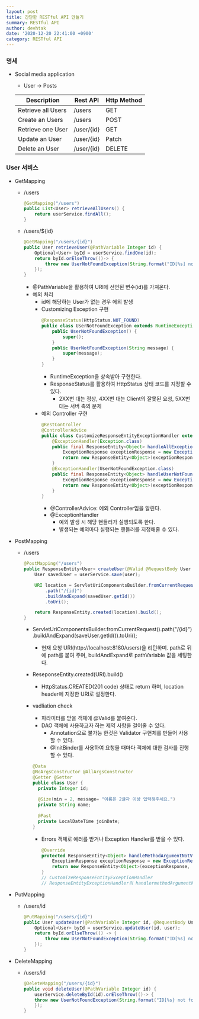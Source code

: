 ```yaml
---
layout: post
title: 간단한 RESTful API 만들기
summary: RESTful API
author: devhtak
date: '2020-12-20 22:41:00 +0900'
category: RESTful API
---
```


### 명세

- Social media application
  - User -> Posts
  
  |Description|Rest API|Http Method|
  |------|---|---|
  |Retrieve all Users|/users|GET|
  |Create an Users|/users|POST|
  |Retrieve one User|/user/{id}|GET|
  |Update an User|/user/{id}|Patch|
  |Delete an User|/user/{id}|DELETE|

### User 서비스

- GetMapping
  - /users
    ```java
    @GetMapping("/users")
    public List<User> retrieveAllUsers() {
        return userService.findAll();
    }
    ```
    
  - /users/${id}
    ```java
    @GetMapping("/users/{id}")
    public User retrieveUser(@PathVariable Integer id) {
        Optional<User> byId = userService.findOne(id);		
        return byId.orElseThrow(()-> {
            throw new UserNotFoundException(String.format("ID[%s] not found", id));			
        }); 
    }
    ```
    - @PathVariable을 활용하여 URI에 선언된 변수(id)를 가져온다.
    - 예외 처리
      - id에 해당하는 User가 없는 경우 에외 발생
      - Customizing Exception 구현
        ```java
        @ResponseStatus(HttpStatus.NOT_FOUND)
        public class UserNotFoundException extends RuntimeException{
            public UserNotFoundException() {
                super();
            }
            public UserNotFoundException(String message) {
                super(message);
            }
        }
        ```
        - RuntimeException을 상속받아 구현한다.
        - ResponseStatus를 활용하여 HttpStatus 상태 코드를 지정할 수 있다.
          - 2XX번 대는 정상, 4XX번 대는 Client의 잘못된 요청, 5XX번 대는 서버 측의 문제
      - 예외 Controller 구현
        ```java
        @RestController
        @ControllerAdvice
        public class CustomizeResponseEntityExceptionHandler extends ResponseEntityExceptionHandler{
            @ExceptionHandler(Exception.class)
            public final ResponseEntity<Object> handleAllException(Exception ex, WebRequest request) {
                ExceptionResponse exceptionResponse = new ExceptionResponse(LocalDateTime.now(), ex.getMessage(), request.getDescription(false));
                return new ResponseEntity<Object>(exceptionResponse, HttpStatus.INTERNAL_SERVER_ERROR);
            }
            @ExceptionHandler(UserNotFoundException.class)
            public final ResponseEntity<Object> handleUserNotFoundException(Exception ex, WebRequest request) {
                ExceptionResponse exceptionResponse = new ExceptionResponse(LocalDateTime.now(), ex.getMessage(), request.getDescription(false));
                return new ResponseEntity<Object>(exceptionResponse, HttpStatus.NOT_FOUND);
            }
        }
        ```
        - @ControllerAdvice: 예외 Controller임을 알린다.
        - @ExceptionHandler
          - 예외 발생 시 해당 핸들러가 실행되도록 한다.
          - 발생되는 예외마다 실행되는 핸들러를 지정해줄 수 있다.
          
- PostMapping
  - /users
  
    ```java
    @PostMapping("/users")
    public ResponseEntity<User> createUser(@Valid @RequestBody User user) {
        User savedUser = userService.save(user);

        URI location = ServletUriComponentsBuilder.fromCurrentRequest()
            .path("/{id}")
            .buildAndExpand(savedUser.getId())
            .toUri();

        return ResponseEntity.created(location).build();
    }
    ```
    
    - ServletUriComponentsBuilder.fromCurrentRequest().path("/{id}").buildAndExpand(saveUser.getId()).toUri();
      - 현재 요청 URI(http://localhost:8180/users)을 리턴하며. path로 뒤에 path를 붙여 주며, buildAndExpand로 pathVariable 값을 세팅한다.
    - ReseponseEntity.created(URI).build()
      - HttpStatus.CREATED(201 code) 상태로 return 하며, location header에 지정한 URI로 설정한다.
      
    - vadliation check
      - 파라미터를 받을 객체에 @Valid를 붙여준다.
      - DAO 객체에 사용하고자 하는 제약 사항을 걸어줄 수 있다.
        - Annotation으로 불가능 한것은 Validator 구현체를 만들어 사용할 수 있다. 
        - @InitBinder를 사용하여 요청올 때마다 객체에 대한 검사를 진행할 수 있다.
        
	  ```java
	  @Data
	  @NoArgsConstructor @AllArgsConstructor
	  @Getter @Setter
	  public class User {
		private Integer id;
		
		@Size(min = 2, message= "이름은 2글자 이상 입력해주세요.")
		private String name;
		
		@Past
		private LocalDateTime joinDate;
	  }
	  ```
	  
      - Errors 객체로 에러를 받거나 Exception Handler를 받을 수 있다.
      
        ```java
        @Override
        protected ResponseEntity<Object> handleMethodArgumentNotValid(MethodArgumentNotValidException ex, HttpHeaders headers, HttpStatus status, WebRequest request) {
			ExceptionResponse exceptionResponse = new ExceptionResponse(LocalDateTime.now(), "validation failed", ex.getBindingResult().toString());
			return new ResponseEntity<Object>(exceptionResponse, HttpStatus.BAD_REQUEST);
        }
        // CustomizeResponseEntityExceptionHandler
        // ResponseEntityExceptionHandler의 handlermethodArgumentNotValid 오버라이딩	
        ```
	
- PutMapping
  - /users/id
    ```java
    @PutMapping("/users/{id}")
    public User updateUser(@PathVariable Integer id, @RequestBody User user) {
        Optional<User> byId = userService.updateUser(id, user);
        return byId.orElseThrow(() -> {
            throw new UserNotFoundException(String.format("ID[%s] not found", id));
        });
    }
    ```

- DeleteMapping
  - /users/id
    ```java
    @DeleteMapping("/users/{id}")
    public void deleteUser(@PathVariable Integer id) {
        userService.deleteById(id).orElseThrow(()-> {
	    throw new UserNotFoundException(String.format("ID[%s} not found", id));
        });
    }
    ```
